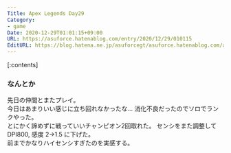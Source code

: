 ```yaml
---
Title: Apex Legends Day29
Category:
- game
Date: 2020-12-29T01:01:15+09:00
URL: https://asuforce.hatenablog.com/entry/2020/12/29/010115
EditURL: https://blog.hatena.ne.jp/asuforcegt/asuforce.hatenablog.com/atom/entry/26006613671185850
---
```


[:contents]

### なんとか

先日の仲間とまたプレイ。  
今日はあまりいい感じに立ち回れなかったな...
消化不良だったのでソロでランクやった。  
とにかく諦めずに戦っていいチャンピオン2回取れた。
センシをまた調整して DPI800, 感度 2->1.5 に下げた。  
前までかなりハイセンシすぎたのを実感する。
